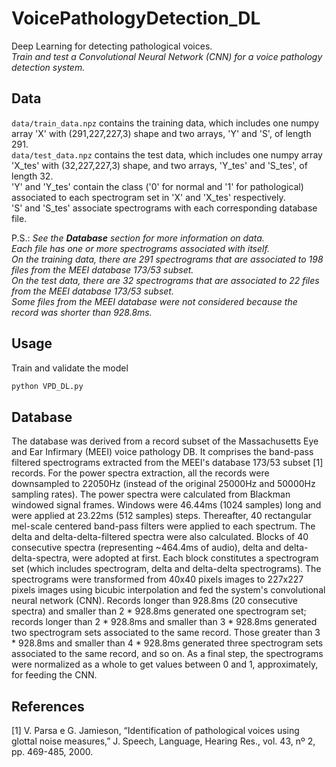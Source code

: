 # VoicePathologyDetection_DL
 Deep Learning for detecting pathological voices.<br>
 <i>Train and test a Convolutional Neural Network (CNN) for a voice pathology detection system.</i>


## Data
`data/train_data.npz` contains the training data, which includes one numpy array 'X' with (291,227,227,3) shape and two arrays, 'Y' and 'S', of length 291.<br>
`data/test_data.npz` contains the test data, which includes one numpy array 'X_tes' with (32,227,227,3) shape, and two arrays, 'Y_tes' and 'S_tes', of length 32.<br>
'Y' and 'Y_tes' contain the class ('0' for normal and '1' for pathological) associated to each spectrogram set in 'X' and 'X_tes' respectively.<br>
'S' and 'S_tes' associate spectrograms with each corresponding database file.

P.S.: <i>See the <b>Database</b> section for more information on data.<br>
Each file has one or more spectrograms associated with itself.<br>
On the training data, there are 291 spectrograms that are associated to 198 files from the MEEI database 173/53 subset.<br>
On the test data, there are 32 spectrograms that are associated to 22 files from the MEEI database 173/53 subset.<br>
Some files from the MEEI database were not considered because the record was shorter than 928.8ms.</i>


## Usage
Train and validate the model
```bash
python VPD_DL.py
```


## Database
The database was derived from a record subset of the Massachusetts Eye and Ear Infirmary (MEEI) voice pathology DB. It comprises the band-pass filtered spectrograms extracted from the MEEI's database 173/53 subset [1] records. For the power spectra extraction, all the records were downsampled to 22050Hz (instead of the original 25000Hz and 50000Hz sampling rates). The power spectra were calculated from Blackman windowed signal frames. Windows were 46.44ms (1024 samples) long and were applied at 23.22ms (512 samples) steps. Thereafter, 40 rectangular mel-scale centered band-pass filters were applied to each spectrum. The delta and delta-delta-filtered spectra were also calculated. Blocks of 40 consecutive spectra (representing ~464.4ms of audio), delta and delta-delta-spectra, were adopted at first. Each block constitutes a spectrogram set (which includes spectrogram, delta and delta-delta spectrograms). The spectrograms were transformed from 40x40 pixels images to 227x227 pixels images using bicubic interpolation and fed the system's convolutional neural network (CNN). Records longer than 928.8ms (20 consecutive spectra) and smaller than 2 * 928.8ms generated one spectrogram set; records longer than 2 * 928.8ms and smaller than 3 * 928.8ms generated two spectrogram sets associated to the same record. Those greater than 3 * 928.8ms and smaller than 4 * 928.8ms generated three spectrogram sets associated to the same record, and so on. As a final step, the spectrograms were normalized as a whole to get values between 0 and 1, approximately, for feeding the CNN.


## References
[1] V. Parsa e G. Jamieson, “Identification of pathological voices using glottal noise measures,” J. Speech, Language, Hearing Res., vol. 43, nº 2, pp. 469-485, 2000. 